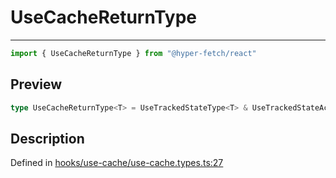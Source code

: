 

# UseCacheReturnType

<div class="api-docs__separator" data-reactroot="">

---

</div><div class="api-docs__import" data-reactroot="">

```ts
import { UseCacheReturnType } from "@hyper-fetch/react"
```

</div><div class="api-docs__section">

## Preview

</div><div class="api-docs__preview type single">

```ts
type UseCacheReturnType<T> = UseTrackedStateType<T> & UseTrackedStateActions<T> & { onCacheChange: (callback: OnFinishedCallbackType<T>) => void; onCacheError: (callback: OnErrorCallbackType<T>) => void; onCacheSuccess: (callback: OnSuccessCallbackType<T>) => void; revalidate: (invalidateKey?: string | RegExp | CommandInstance) => void };
```

</div><div class="api-docs__section">

## Description

</div><div class="api-docs__description"><span class="api-docs__do-not-parse">



</span></div><p class="api-docs__definition">

Defined in [hooks/use-cache/use-cache.types.ts:27](https://github.com/BetterTyped/hyper-fetch/blob/479dcad6/packages/react/src/hooks/use-cache/use-cache.types.ts#L27)

</p>